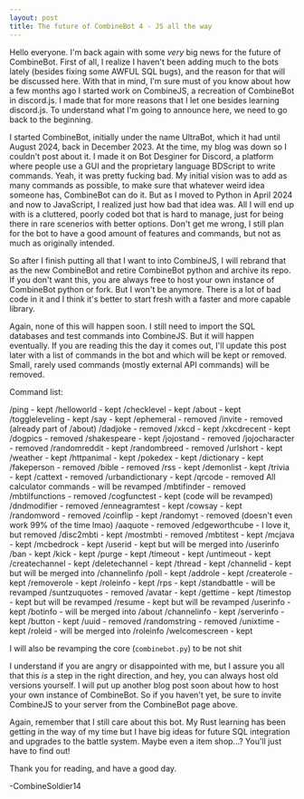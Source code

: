 ```yaml
---
layout: post
title: The future of CombineBot 4 - JS all the way
---
```


Hello everyone. I'm back again with some *very* big news for the future of CombineBot. First of all, I realize I haven't been adding much to the bots lately (besides fixing some AWFUL SQL bugs), and the reason for that will be discussed here. With that in mind, I'm sure must of you know about how a few months ago I started work on CombineJS, a recreation of CombineBot in discord.js. I made that for more reasons that I let one besides learning discord.js. To understand what I'm going to announce here, we need to go back to the beginning.

I started CombineBot, initially under the name UltraBot, which it had until August 2024, back in December 2023. At the time, my blog was down so I couldn't post about it. I made it on Bot Desginer for Discord, a platform where people use a GUI and the proprietary language BDScript to write commands. Yeah, it was pretty fucking bad. My initial vision was to add as many commands as possible, to make sure that whatever weird idea someone has, CombineBot can do it. But as I moved to Python in April 2024 and now to JavaScript, I realized just how bad that idea was. All I will end up with is a cluttered, poorly coded bot that is hard to manage, just for being there in rare scenerios with better options. Don't get me wrong, I still plan for the bot to have a good amount of features and commands, but not as much as originally intended.

So after I finish putting all that I want to into CombineJS, I will rebrand that as the new CombineBot and retire CombineBot python and archive its repo. If you don't want this, you are always free to host your own instance of CombineBot python or fork. But I won't be anymore. There is a lot of bad code in it and I think it's better to start fresh with a faster and more capable library.

Again, none of this will happen soon. I still need to import the SQL databases and test commands into CombineJS. But it will happen eventually. If you are reading this the day it comes out, I'll update this post later with a list of commands in the bot and which will be kept or removed. Small, rarely used commands (mostly external API commands) will be removed.

Command list:

/ping - kept
/helloworld - kept
/checklevel - kept
/about - kept
/toggleleveling - kept
/say - kept
/ephemeral - removed
/invite - removed (already part of /about)
/dadjoke - removed
/xkcd - kept
/xkcdrecent - kept
/dogpics - removed
/shakespeare - kept
/jojostand - removed
/jojocharacter - removed
/randomreddit - kept
/randombreed - removed
/urlshort - kept
/weather - kept
/httpanimal - kept
/pokedex - kept
/dictionary - kept
/fakeperson - removed
/bible - removed
/rss - kept
/demonlist - kept
/trivia - kept
/cattext - removed
/urbandictionary - kept
/qrcode - removed
All calculator commands - will be revamped
/mbtifinder - removed
/mbtilfunctions - removed
/cogfunctest - kept (code will be revamped)
/dndmodifier - removed
/enneagramtest - kept
/cowsay - kept
/randomword - removed
/coinflip - kept
/randomyt - removed (doesn't even work 99% of the time lmao)
/aaquote - removed
/edgeworthcube - I love it, but removed
/disc2mbti - kept
/mostmbti - removed
/mbtitest - kept
/mcjava - kept
/mcbedrock - kept
/userid - kept but will be merged into /userinfo
/ban - kept
/kick - kept
/purge - kept
/timeout - kept
/untimeout - kept
/createchannel - kept
/deletechannel - kept
/thread - kept
/channelid  - kept but will be merged into /channelinfo
/poll - kept
/addrole - kept
/createrole - kept
/removerole - kept
/roleinfo - kept
/rps - kept
/standbattle - will be revamped
/suntzuquotes - removed
/avatar - kept
/gettime - kept
/timestop - kept but will be revamped
/resume - kept but will be revamped
/userinfo - kept
/botinfo - will be merged into /about
/channelinfo - kept
/serverinfo - kept
/button - kept
/uuid - removed
/randomstring - removed
/unixtime - kept
/roleid - will  be merged into /roleinfo
/welcomescreen - kept

I will also be revamping the core (`combinebot.py`) to be not shit

I understand if you are angry or disappointed with me, but I assure you all that this *is* a step in the right direction, and hey, you can always host old versions yourself. I will put up another blog post soon about how to host your own instance of CombineBot. So if you haven't yet, be sure to invite CombineJS to your server from the CombineBot page above. 

Again, remember that I still care about this bot. My Rust learning has been getting in the way of my time but I have big ideas for future SQL integration and upgrades to the battle system. Maybe even a item shop...? You'll just have to find out!

Thank you for reading, and have a good day.

-CombineSoldier14
